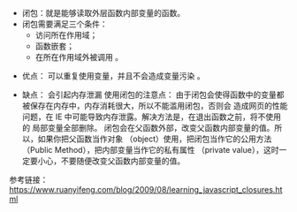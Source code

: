 - 闭包：就是能够读取外层函数内部变量的函数。
- 闭包需要满足三个条件：
  - 访问所在作用域；
  - 函数嵌套；
  - 在所在作用域外被调用 。

* 优点： 可以重复使用变量，并且不会造成变量污染 。

- 缺点： 会引起内存泄漏
  使用闭包的注意点：
  由于闭包会使得函数中的变量都被保存在内存中，内存消耗很大，所以不能滥用闭包，否则会
  造成网页的性能问题，在 IE 中可能导致内存泄露。解决方法是，在退出函数之前，将不使用的
  局部变量全部删除。
  闭包会在父函数外部，改变父函数内部变量的值。所以，如果你把父函数当作对象
  （object）使用，把闭包当作它的公用方法（Public Method），把内部变量当作它的私有属性
  （private value），这时一定要小心，不要随便改变父函数内部变量的值。

参考链接：https://www.ruanyifeng.com/blog/2009/08/learning_javascript_closures.html
